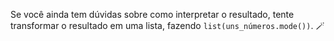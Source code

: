 Se você ainda tem dúvidas sobre como interpretar o resultado, tente transformar o resultado em uma lista, fazendo `list(uns_números.mode())`. 🪄